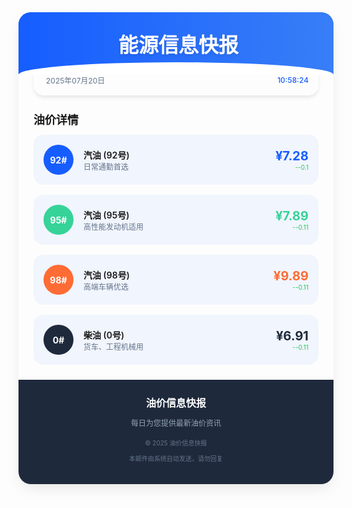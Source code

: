 <div style="margin: 0 auto; border-radius: 20px; box-shadow: 0 10px 25px -5px rgba(0, 0, 0, 0.1); overflow: hidden;">
  <div style="position: relative; background-color: #165DFF; height: 100px; overflow: hidden;">
    <div style="position: absolute; top: 0; left: 0; right: 0; bottom: 0; background: linear-gradient(to right, #165DFF, #3b82f6); opacity: 0.9;"></div>
    <div style="position: absolute; bottom: -20px; left: 0; right: 0; height: 40px; background-color: white; border-radius: 50%;"></div>
    <div style="position: absolute; top: 50%; left: 0; right: 0; transform: translateY(-50%); padding: 0 24px;">
      <h1 style="font-size: clamp(1.5rem, 5vw, 2rem); font-weight: bold; color: white; text-shadow: 0 2px 4px rgba(0,0,0,0.1); text-align: center; margin: 0;">
        <i class="fa-solid fa-gas-pump" style="margin-right: 8px;"></i>能源信息快报
      </h1>
    </div>
  </div>       
  <div style="padding: 0 24px; margin-top: -16px;">
    <div style="border-radius: 16px; box-shadow: 0 4px 6px -1px rgba(0, 0, 0, 0.1); padding: 16px;">
      <div style="display: flex; justify-content: space-between; align-items: center;">
        <div style="font-size: 12px; color: #64748b;">
            <i class="fa-regular fa-calendar" style="margin-right: 4px;"></i>
            <span>2025年07月20日</span>
        </div>
        <div style="font-size: 12px; color: #165DFF; font-weight: 500;">
            <i class="fa-solid fa-clock-rotate-left" style="margin-right: 4px;"></i>
            <span>10:58:24</span>
        </div>
      </div>
    </div>
  </div>
  <div style="padding: 0 24px; margin-top: 16px;">
    <h2 style="font-size: 18px; font-weight: 600; margin-bottom: 12px;">油价详情</h2> 
    <div style="margin-bottom: 16px; transition: transform 0.3s ease, box-shadow 0.3s ease;">
        <div style="background-color: rgba(22, 93, 255, 0.05); border-radius: 16px; padding: 16px; display: flex; align-items: center;">
          <div style="background-color: #165DFF; color: white; border-radius: 50%; width: 48px; height: 48px; display: flex; align-items: center; justify-content: center; margin-right: 16px; font-weight: bold;">
              92#
          </div>
          <div style="flex: 1;">
              <div style="font-weight: 600;">汽油 (92号)</div>
              <div style="font-size: 12px; color: #64748b;">日常通勤首选</div>
          </div>
          <div style="text-align: right;">
              <div style="font-size: 20px; font-weight: bold; color: #165DFF;">¥7.28</div>
              <div style="font-size: 10px; color: #22c55e;">--0.1</div>
          </div>
        </div>
      </div><div style="margin-bottom: 16px; transition: transform 0.3s ease, box-shadow 0.3s ease;">
        <div style="background-color: rgba(22, 93, 255, 0.05); border-radius: 16px; padding: 16px; display: flex; align-items: center;">
          <div style="background-color: #36D399; color: white; border-radius: 50%; width: 48px; height: 48px; display: flex; align-items: center; justify-content: center; margin-right: 16px; font-weight: bold;">
              95#
          </div>
          <div style="flex: 1;">
              <div style="font-weight: 600;">汽油 (95号)</div>
              <div style="font-size: 12px; color: #64748b;">高性能发动机适用</div>
          </div>
          <div style="text-align: right;">
              <div style="font-size: 20px; font-weight: bold; color: #36D399;">¥7.89</div>
              <div style="font-size: 10px; color: #22c55e;">--0.11</div>
          </div>
        </div>
      </div><div style="margin-bottom: 16px; transition: transform 0.3s ease, box-shadow 0.3s ease;">
        <div style="background-color: rgba(22, 93, 255, 0.05); border-radius: 16px; padding: 16px; display: flex; align-items: center;">
          <div style="background-color: #FF6B35; color: white; border-radius: 50%; width: 48px; height: 48px; display: flex; align-items: center; justify-content: center; margin-right: 16px; font-weight: bold;">
              98#
          </div>
          <div style="flex: 1;">
              <div style="font-weight: 600;">汽油 (98号)</div>
              <div style="font-size: 12px; color: #64748b;">高端车辆优选</div>
          </div>
          <div style="text-align: right;">
              <div style="font-size: 20px; font-weight: bold; color: #FF6B35;">¥9.89</div>
              <div style="font-size: 10px; color: #22c55e;">--0.11</div>
          </div>
        </div>
      </div><div style="margin-bottom: 16px; transition: transform 0.3s ease, box-shadow 0.3s ease;">
        <div style="background-color: rgba(22, 93, 255, 0.05); border-radius: 16px; padding: 16px; display: flex; align-items: center;">
          <div style="background-color: #1E293B; color: white; border-radius: 50%; width: 48px; height: 48px; display: flex; align-items: center; justify-content: center; margin-right: 16px; font-weight: bold;">
              0#
          </div>
          <div style="flex: 1;">
              <div style="font-weight: 600;">柴油 (0号)</div>
              <div style="font-size: 12px; color: #64748b;">货车、工程机械用</div>
          </div>
          <div style="text-align: right;">
              <div style="font-size: 20px; font-weight: bold; color: #1E293B;">¥6.91</div>
              <div style="font-size: 10px; color: #22c55e;">--0.11</div>
          </div>
        </div>
      </div>      
  </div>
  <div style="background-color: #1E293B; color: white; padding: 24px; margin-top: 24px;">
    <div style="text-align: center;">
      <div style="font-size: 16px; font-weight: 600; margin-bottom: 8px;">油价信息快报</div>
      <p style="font-size: 12px; color: #94a3b8; margin-bottom: 16px;">
          每日为您提供最新油价资讯
      </p>
      <div style="font-size: 10px; color: #64748b;">
          <p>© 2025 油价信息快报</p>
          <p style="margin-top: 4px;">本邮件由系统自动发送，请勿回复</p>
      </div>
    </div>
  </div>
</div>